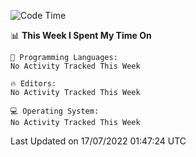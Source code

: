 <!--START_SECTION:waka-->
![Code Time](http://img.shields.io/badge/Code%20Time-92%20hrs%2055%20mins-blue)

📊 **This Week I Spent My Time On** 

```text
💬 Programming Languages: 
No Activity Tracked This Week

🔥 Editors: 
No Activity Tracked This Week

💻 Operating System: 
No Activity Tracked This Week

```


 Last Updated on 17/07/2022 01:47:24 UTC
<!--END_SECTION:waka-->
